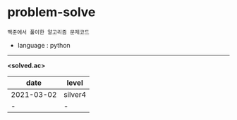 # problem-solve
`백준에서 풀이한 알고리즘 문제코드`
- language : python

 ___
 **<solved.ac>**

|date|level|
|--|--|
| 2021-03-02|silver4|
|-|-|

 